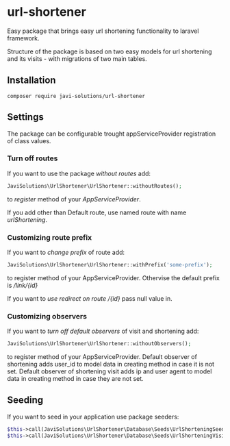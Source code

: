 # url-shortener

 Easy package that brings easy url shortening functionality to laravel framework.

 Structure of the package is based on two easy models for url shortening and its visits - with migrations of two main tables.

## Installation

```console
composer require javi-solutions/url-shortener
```
## Settings

The package can be configurable trought appServiceProvider registration of class values.

### Turn off routes

If you want to use the package *without routes* add:

```php
JaviSolutions\UrlShortener\UrlShortener::withoutRoutes();
```

to *register* method of your *AppServiceProvider*.

If you add other than Default route, use named route with name *urlShortening*.

### Customizing route prefix

If you want to *change prefix* of route add:

```php
JaviSolutions\UrlShortener\UrlShortener::withPrefix('some-prefix');
```

to register method of your AppServiceProvider. Othervise the default prefix is */link/{id}*

If you want to *use redirect on route /{id}* pass null value in.

### Customizing observers

If you want to *turn off default observers* of visit and shortening add:

```php
JaviSolutions\UrlShortener\UrlShortener::withoutObservers();
```

to register method of your AppServiceProvider.
Default observer of shortening adds user_id to model data in creating method in case it is not set.
Default observer of shortening visit adds ip and user agent to model data in creating method in case they are not set.

## Seeding

If you want to seed in your application use package seeders:

```php
$this->call(JaviSolutions\UrlShortener\Database\Seeds\UrlShorteningSeeder::class);
$this->call(JaviSolutions\UrlShortener\Database\Seeds\UrlShorteningVisitSeeder::class);
```